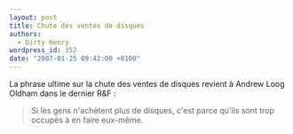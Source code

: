 ```yaml
---
layout: post
title: Chute des ventes de disques
authors:
  - Dirty Henry
wordpress_id: 352
date: "2007-01-25 09:42:00 +0100"
---
```


La phrase ultime sur la chute des ventes de disques revient à Andrew Loog Oldham
dans le dernier R&F :

> Si les gens n'achètent plus de disques, c'est parce qu'ils sont trop occupés à
> en faire eux-même.
